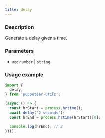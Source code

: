 ```yaml
---
title: delay
---
```


### Description

Generate a delay given a time.

### Parameters

- `ms`: `number` | `string`

### Usage example

```ts
import {
  delay,
} from 'puppeteer-utilz';

(async () => {
  const hrStart = process.hrtime();
  await delay('2 seconds');
  const hrEnd = process.hrtime(hrStart)[0];

  console.log(hrEnd); // 2
})();
```
